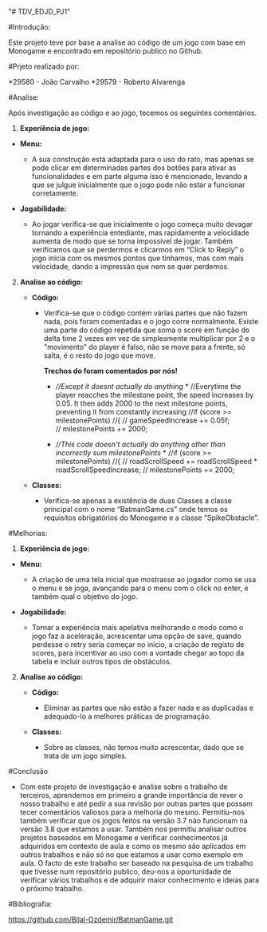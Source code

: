 "# TDV_EDJD_PJ1" 


#Introdução:

Este projeto teve por base a analise ao código de um jogo com base em Monogame e encontrado em repositório publico no Github.



#Prjeto realizado por:

*29580 - João Carvalho
*29579 - Roberto Alvarenga



#Analise: 

Após investigação ao código e ao jogo, tecemos os seguintes comentários.

1. **Experiência de jogo:**

- **Menu:**

	- A sua construção está adaptada para o uso do rato, mas apenas se pode clicar em determinadas partes dos botões para ativar as funcionalidades e em parte alguma isso é mencionado, levando a que se julgue inicialmente que o jogo pode não estar a funcionar corretamente.

- **Jogabilidade:**

	- Ao jogar verifica-se que inicialmente o jogo começa muito devagar tornando a experiência entediante, mas rapidamente a velocidade aumenta de modo que se torna impossível de jogar. Também verificamos que se perdermos e clicarmos em “Click to Reply” o jogo inicia com os mesmos pontos que tínhamos, mas com mais velocidade, dando a impressão que nem se quer perdemos.

2.  **Analise ao código:**

	- **Código:**
	
		- Verifica-se que o código contém várias partes que não fazem nada, pois foram comentadas e o jogo corre normalmente. Existe uma parte do código repetida que soma o score em função do delta time 2 vezes em vez de simplesmente multiplicar por 2 e o "movimento" do player é falso, não se move para a frente, só salta, é o resto do jogo que move.
			
			**Trechos do   foram comentados por nós!**
			
			* *//Except it doesnt actually do anything* *
			//Everytime the player reacches the milestone point, the speed increases by 0.05. It then adds 2000 to the next milestone points, preventing it from constantly increasing
            //if (score >= milestonePoints)
            //{
            //    gameSpeedIncrease += 0.05f;                
            //    milestonePoints += 2000;



			* *//This code doesn't actually do anything other than incorrectly sum milestonePoints* *
            //if (score >= milestonePoints)
            //{
            //    roadScrollSpeed += roadScrollSpeed * roadScrollSpeedIncrease;
            //    milestonePoints += 2000;

	- **Classes:**
	
		- Verifica-se apenas a existência de duas Classes a classe principal com o nome “BatmanGame.cs” onde temos os requisitos obrigatórios do Monogame e a classe “SpikeObstacle”.	




#Melhorias:

1. **Experiência de jogo:**

- **Menu:**
	
	- A criação de uma tela inicial que mostrasse ao jogador como se usa o menu e se joga, avançando para o menu com o click no enter, e também qual o objetivo do jogo.
		
- **Jogabilidade:**	

	- Tornar a experiência mais apelativa melhorando o modo como o jogo faz a aceleração, acrescentar uma opção de save, quando perdesse o retry seria começar no inicio, a criação de registo de scores, para incentivar ao uso com a vontade chegar ao topo da tabela e incluir outros tipos de obstáculos.

2.  **Analise ao código:**

	- **Código:**
	
		- Eliminar as partes que não estão a fazer nada e as duplicadas e adequado-lo a melhores práticas de programação.

	- **Classes:**
	
		- Sobre as classes, não temos muito acrescentar, dado que se trata de um jogo simples.


#Conclusão

- Com este projeto de investigação e analise sobre o trabalho de terceiros, aprendemos em primeiro a grande importância de rever o nosso trabalho e até pedir a sua revisão por outras partes que possam tecer comentários valiosos para a melhoria do mesmo. Permitiu-nos também verificar que os jogos feitos na versão 3.7 não funcionam na versão 3.8 que estamos a usar. Também nos permitiu analisar outros projetos baseados em Monogame e verificar conhecimentos já adquiridos em contexto de aula e como os mesmo são aplicados em outros trabalhos e não só no que estamos a usar como exemplo em aula. O facto de este trabalho ser baseado na pesquisa de um trabalho que tivesse num repositório publico, deu-nos a oportunidade de verificar vários trabalhos e de adquirir maior conhecimento e ideias para o próximo trabalho.  


#Bibliografia:

https://github.com/Bilal-Ozdemir/BatmanGame.git